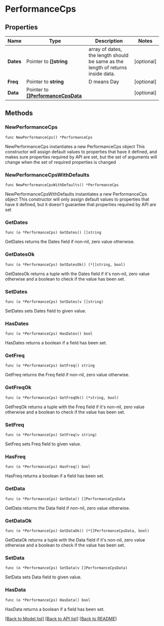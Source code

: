 # PerformanceCps

## Properties

Name | Type | Description | Notes
------------ | ------------- | ------------- | -------------
**Dates** | Pointer to **[]string** | array of dates, the length should be same as the length of returns inside data. | [optional] 
**Freq** | Pointer to **string** | D means Day | [optional] 
**Data** | Pointer to [**[]PerformanceCpsData**](PerformanceCpsData.md) |  | [optional] 

## Methods

### NewPerformanceCps

`func NewPerformanceCps() *PerformanceCps`

NewPerformanceCps instantiates a new PerformanceCps object
This constructor will assign default values to properties that have it defined,
and makes sure properties required by API are set, but the set of arguments
will change when the set of required properties is changed

### NewPerformanceCpsWithDefaults

`func NewPerformanceCpsWithDefaults() *PerformanceCps`

NewPerformanceCpsWithDefaults instantiates a new PerformanceCps object
This constructor will only assign default values to properties that have it defined,
but it doesn't guarantee that properties required by API are set

### GetDates

`func (o *PerformanceCps) GetDates() []string`

GetDates returns the Dates field if non-nil, zero value otherwise.

### GetDatesOk

`func (o *PerformanceCps) GetDatesOk() (*[]string, bool)`

GetDatesOk returns a tuple with the Dates field if it's non-nil, zero value otherwise
and a boolean to check if the value has been set.

### SetDates

`func (o *PerformanceCps) SetDates(v []string)`

SetDates sets Dates field to given value.

### HasDates

`func (o *PerformanceCps) HasDates() bool`

HasDates returns a boolean if a field has been set.

### GetFreq

`func (o *PerformanceCps) GetFreq() string`

GetFreq returns the Freq field if non-nil, zero value otherwise.

### GetFreqOk

`func (o *PerformanceCps) GetFreqOk() (*string, bool)`

GetFreqOk returns a tuple with the Freq field if it's non-nil, zero value otherwise
and a boolean to check if the value has been set.

### SetFreq

`func (o *PerformanceCps) SetFreq(v string)`

SetFreq sets Freq field to given value.

### HasFreq

`func (o *PerformanceCps) HasFreq() bool`

HasFreq returns a boolean if a field has been set.

### GetData

`func (o *PerformanceCps) GetData() []PerformanceCpsData`

GetData returns the Data field if non-nil, zero value otherwise.

### GetDataOk

`func (o *PerformanceCps) GetDataOk() (*[]PerformanceCpsData, bool)`

GetDataOk returns a tuple with the Data field if it's non-nil, zero value otherwise
and a boolean to check if the value has been set.

### SetData

`func (o *PerformanceCps) SetData(v []PerformanceCpsData)`

SetData sets Data field to given value.

### HasData

`func (o *PerformanceCps) HasData() bool`

HasData returns a boolean if a field has been set.


[[Back to Model list]](../README.md#documentation-for-models) [[Back to API list]](../README.md#documentation-for-api-endpoints) [[Back to README]](../README.md)


